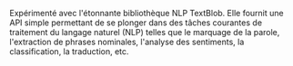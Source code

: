 Expérimenté avec l'étonnante bibliothèque NLP TextBlob. Elle fournit une API simple permettant de se plonger dans des tâches courantes de traitement du langage naturel (NLP) telles que le marquage de la parole, l'extraction de phrases nominales, l'analyse des sentiments, la classification, la traduction, etc.
